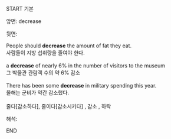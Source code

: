START
기본

앞면:
decrease


뒷면:
<div>People should <strong>decrease</strong> the amount of fat they eat. </div>사람들이 지방 섭취량을 줄여야 한다.<br><br><div><div>a <strong>decrease</strong> of nearly 6% in the number of visitors to the museum </div><div><div>그 박물관 관람객 수의 약 6% 감소</div></div></div><br><div>There has been some <strong>decrease</strong> in military spending this year. </div><div><div>올해는 군비가 약간 감소했다.</div></div><br>줄다[감소하다], 줄이다[감소시키다] , 감소 , 하락<br>


해석:

END